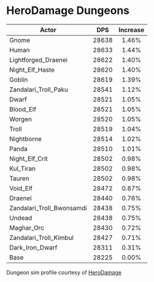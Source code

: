 # HeroDamage Dungeons
| Actor | DPS | Increase |
|---|:---:|:---:|
|Gnome|28638|1.46%|
|Human|28633|1.44%|
|Lightforged_Draenei|28622|1.40%|
|Night_Elf_Haste|28620|1.40%|
|Goblin|28619|1.39%|
|Zandalari_Troll_Paku|28541|1.12%|
|Dwarf|28521|1.05%|
|Blood_Elf|28521|1.05%|
|Worgen|28520|1.05%|
|Troll|28519|1.04%|
|Nightborne|28514|1.02%|
|Panda|28510|1.01%|
|Night_Elf_Crit|28502|0.98%|
|Kul_Tiran|28502|0.98%|
|Tauren|28502|0.98%|
|Void_Elf|28472|0.87%|
|Draenei|28440|0.76%|
|Zandalari_Troll_Bwonsamdi|28438|0.75%|
|Undead|28438|0.75%|
|Maghar_Orc|28430|0.72%|
|Zandalari_Troll_Kimbul|28427|0.71%|
|Dark_Iron_Dwarf|28311|0.31%|
|Base|28225|0.00%|

 Dungeon sim profile courtesy of [HeroDamage](https://www.herodamage.com/)